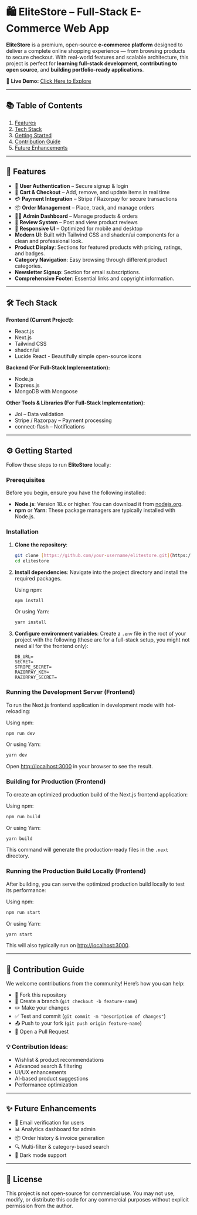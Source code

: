 # 🛍️ EliteStore – Full-Stack E-Commerce Web App

**EliteStore** is a premium, open-source **e-commerce platform** designed to deliver a complete online shopping experience — from browsing products to secure checkout. With real-world features and scalable architecture, this project is perfect for **learning full-stack development**, **contributing to open source**, and **building portfolio-ready applications**.

🔗 **Live Demo:** [Click Here to Explore](https://v0-ecommerce-product-store-qpv0ydwyy-rayyan-studios1.vercel.app/)

---

## 📚 Table of Contents

1.  [Features](#-features)
2.  [Tech Stack](#-tech-stack)
3.  [Getting Started](#-getting-started)
4.  [Contribution Guide](#-contribution-guide)
5.  [Future Enhancements](#-future-enhancements)

---

## 🚀 Features

*   🔐 **User Authentication** – Secure signup & login
*   🛒 **Cart & Checkout** – Add, remove, and update items in real time
*   💳 **Payment Integration** – Stripe / Razorpay for secure transactions
*   📦 **Order Management** – Place, track, and manage orders
*   🧑‍💼 **Admin Dashboard** – Manage products & orders
*   🧾 **Review System** – Post and view product reviews
*   📱 **Responsive UI** – Optimized for mobile and desktop
*   **Modern UI**: Built with Tailwind CSS and shadcn/ui components for a clean and professional look.
*   **Product Display**: Sections for featured products with pricing, ratings, and badges.
*   **Category Navigation**: Easy browsing through different product categories.
*   **Newsletter Signup**: Section for email subscriptions.
*   **Comprehensive Footer**: Essential links and copyright information.

---

## 🛠 Tech Stack

**Frontend (Current Project):**

*   React.js
*   Next.js
*   Tailwind CSS
*   shadcn/ui
*   Lucide React - Beautifully simple open-source icons

**Backend (For Full-Stack Implementation):**

*   Node.js
*   Express.js
*   MongoDB with Mongoose

**Other Tools & Libraries (For Full-Stack Implementation):**

*   Joi – Data validation
*   Stripe / Razorpay – Payment processing
*   connect-flash – Notifications

---

## ⚙️ Getting Started

Follow these steps to run **EliteStore** locally:

### Prerequisites

Before you begin, ensure you have the following installed:

*   **Node.js**: Version 18.x or higher. You can download it from [nodejs.org](https://nodejs.org/).
*   **npm** or **Yarn**: These package managers are typically installed with Node.js.

### Installation

1.  **Clone the repository**:
    ```bash
    git clone [https://github.com/your-username/elitestore.git](https://github.com/RayyanStudiosTM/EliteStore-Full-Stack-E-Commerce-Web-App.git)
    cd elitestore
    ```

2.  **Install dependencies**:
    Navigate into the project directory and install the required packages.

    Using npm:
    ```bash
    npm install
    ```

    Or using Yarn:
    ```bash
    yarn install
    ```

3.  **Configure environment variables**:
    Create a `.env` file in the root of your project with the following (these are for a full-stack setup, you might not need all for the frontend only):
    ```
    DB_URL=
    SECRET=
    STRIPE_SECRET=
    RAZORPAY_KEY=
    RAZORPAY_SECRET=
    ```

### Running the Development Server (Frontend)

To run the Next.js frontend application in development mode with hot-reloading:

Using npm:
```bash
npm run dev
```

Or using Yarn:
```bash
yarn dev
```

Open [http://localhost:3000](http://localhost:3000) in your browser to see the result.

### Building for Production (Frontend)

To create an optimized production build of the Next.js frontend application:

Using npm:
```bash
npm run build
```

Or using Yarn:
```bash
yarn build
```

This command will generate the production-ready files in the `.next` directory.

### Running the Production Build Locally (Frontend)

After building, you can serve the optimized production build locally to test its performance:

Using npm:
```bash
npm run start
```

Or using Yarn:
```bash
yarn start
```

This will also typically run on [http://localhost:3000](http://localhost:3000).

---

## 🤝 Contribution Guide

We welcome contributions from the community! Here’s how you can help:

*   🍴 Fork this repository
*   🌿 Create a branch (`git checkout -b feature-name`)
*   ✏️ Make your changes
*   ✅ Test and commit (`git commit -m "Description of changes"`)
*   📤 Push to your fork (`git push origin feature-name`)
*   🔄 Open a Pull Request

### 💡 Contribution Ideas:

*   Wishlist & product recommendations
*   Advanced search & filtering
*   UI/UX enhancements
*   AI-based product suggestions
*   Performance optimization

---

## ✨ Future Enhancements

*   📧 Email verification for users
*   📊 Analytics dashboard for admin
*   📦 Order history & invoice generation
*   🔍 Multi-filter & category-based search
*   🌙 Dark mode support

---

## 📄 License

This project is not open-source for commercial use.
You may not use, modify, or distribute this code for any commercial purposes without explicit permission from the author.
```
